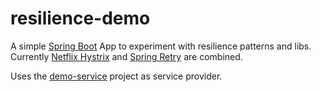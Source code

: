 # resilience-demo

A simple [Spring Boot](https://spring.io/projects/spring-boot) App to experiment with resilience patterns and libs.  
Currently [Netflix Hystrix](https://github.com/Netflix/Hystrix) and [Spring Retry](https://github.com/spring-projects/spring-retry) are combined.

Uses the [demo-service](https://github.com/Voder/demo-service) project as service provider.
